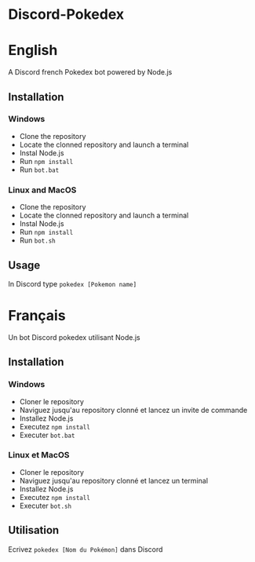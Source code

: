 # Discord-Pokedex

# English

A Discord french Pokedex bot powered by Node.js

## Installation

### Windows
- Clone the repository
- Locate the clonned repository and launch a terminal
- Instal Node.js
- Run ```npm install```
- Run ```bot.bat```

### Linux and MacOS
- Clone the repository
- Locate the clonned repository and launch a terminal
- Instal Node.js
- Run ```npm install```
- Run ```bot.sh```


## Usage

In Discord type ```pokedex [Pokemon name]```


# Français

Un bot Discord pokedex utilisant Node.js

## Installation

### Windows
- Cloner le repository
- Naviguez jusqu'au repository clonné et lancez un invite de commande 
- Installez Node.js
- Executez ```npm install```
- Executer ```bot.bat```

### Linux et MacOS
- Cloner le repository
- Naviguez jusqu'au repository clonné et lancez un terminal
- Installez Node.js
- Executez ```npm install```
- Executer ```bot.sh```


## Utilisation

Ecrivez  ```pokedex [Nom du Pokémon]``` dans Discord
